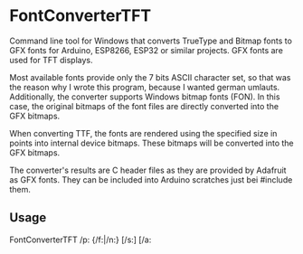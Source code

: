 # FontConverterTFT
Command line tool for Windows that converts TrueType and Bitmap fonts to GFX fonts for Arduino, ESP8266, ESP32 or similar projects. GFX fonts are used for TFT displays.

Most available fonts provide only the 7 bits ASCII character set, so that was the reason why I wrote this program, because I wanted german umlauts. Additionally, the converter supports Windows bitmap fonts (FON). In this case, the original bitmaps of the font files are directly converted into the GFX bitmaps.

When converting TTF, the fonts are rendered using the specified size in points into internal device bitmaps. These bitmaps will be converted into the GFX bitmaps.

The converter's results are C header files as they are provided by Adafruit as GFX fonts. They can be included into Arduino scratches just bei #include them.

## Usage

FontConverterTFT /p:<path> {/f:<family>|/n:<ttf>} [/s:<size>] [/a:<style>] [/r:<first-last>]

Creates a GFXfont header file that can be used for Arduino IDE sketches.

The name of the GFXfont header file is the name of the font + .h.

/p:<path>        : Folder where the resulting code file (*.h) will be stored.

/f:<family>      : Optional name of the installed font family to convert, "Monospace", "Serif" or "SansSerif".

/n:<ttf>         : Optional full path of the TTF font file to convert. One of the three options /f or /n or /b must be specified.

/b:<fon>         : Optional full path of the FON bitmap font file to convert. One of the two options /f or /n or /b must be specified.

/s:<size>        : Size in pt (Point). May be a floating point value. Default is 7.0. Ignored when converting a bitmap font (FON).

/a:<style>       : Optional style (Bold, Italic, Regular, Strikeout, Underline). Combine with '+' (i.e Bold+Italic). Default is Regular.

/r:<7|8>         : Optional ASCII (7 bits) or ANSI (8 bits) range of characters.

## How it works
The converter is able to convert three different types of fonts:
1. Installed fonts of the Windows operating system
2. Explicitely specified TTF (TrueType Font) files
3. Explicitely specified FON (Windows bitmap font) files with fixed character sizes

When converting TrueType fonts the size must be specified by using the /s option. The style /a option can also be used for TrueType fonts.

Each TTF font will be rendered into temporary device bitmaps. These bitmaps are transformed into byte arrays and written into the GFXfont bitmap array. The quality depends on the rendering quality of the font for the specific size. TTF fonts are usually proportional fonts, so also the resulting GFXfonts are proportional. The rendering of the TTF fonts is the reason why the program is running currently only with Windows.

The FON bitmap font files are not rendered. Their bitmaps are read directly from the font resource and written into the GFXfont bitmap array. Their sizes are fixed.
